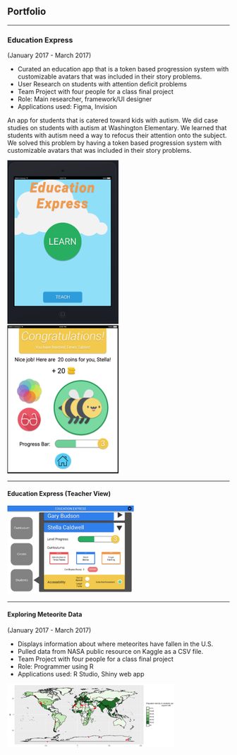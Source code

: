 ## Portfolio

---

### Education Express
(January 2017 - March 2017)
- Curated an education app that is a token based progression system with customizable avatars that was included in their story problems.
- User Research on students with attention deficit problems
- Team Project with four people for a class final project
- Role: Main researcher, framework/UI designer
- Applications used: Figma, Invision

An app for students that is catered toward kids with autism. We did case studies on students with autism at Washington Elementary. We learned that students with autism need a way to refocus their attention onto the subject. We solved this problem by having a token based progression system with customizable avatars that was included in their story problems.


<img src="images/INFO200ss1.PNG?raw=true" height="50%" width="50%"/>
<img src="images/INFO200ss2.PNG?raw=true" height="50%" width="50%"/>

---
#### Education Express (Teacher View)
<img src="images/INFO200teach.PNG?raw=true" height="75%" width="57%"/>

---
#### Exploring Meteorite Data
(January 2017 - March 2017)
- Displays information about where meteorites have fallen in the U.S. 
- Pulled data from NASA public resource on Kaggle as a CSV file.
- Team Project with four people for a class final project
- Role: Programmer using R
- Applications used: R Studio, Shiny web app

<img src="images/INFO201Project.PNG?raw=true" height="75%" width="75%"/>
